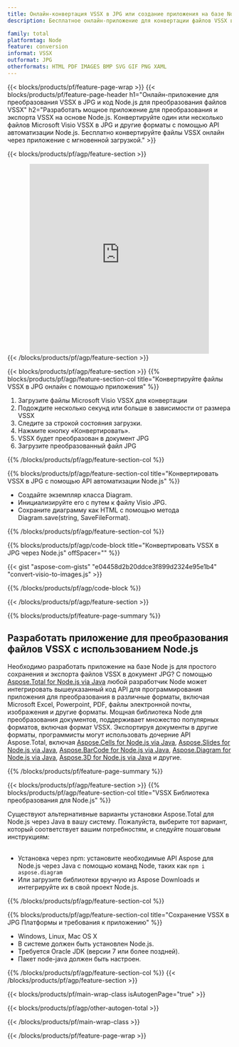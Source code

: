 ```yaml
---
title: Онлайн-конвертация VSSX в JPG или создание приложения на базе Node.js для конвертации файлов VSSX
description: Бесплатное онлайн-приложение для конвертации файлов VSSX в JPG. Код библиотеки конвертации Node.js для документов Microsoft Visio VSSX. 

family: total
platformtag: Node
feature: conversion
informat: VSSX
outformat: JPG
otherformats: HTML PDF IMAGES BMP SVG GIF PNG XAML
---
```

{{< blocks/products/pf/feature-page-wrap >}}
{{< blocks/products/pf/feature-page-header h1="Онлайн-приложение для преобразования VSSX в JPG и код Node.js для преобразования файлов VSSX" h2="Разработать мощное приложение для преобразования и экспорта VSSX на основе Node.js. Конвертируйте один или несколько файлов Microsoft Visio VSSX в JPG и другие форматы с помощью API автоматизации Node.js. Бесплатно конвертируйте файлы VSSX онлайн через приложение с мгновенной загрузкой." >}}


{{< blocks/products/pf/agp/feature-section >}}

<div class="container-fluid agp-content bg-white aboutfile box-1 vh100 section nopbtm">
<div class=container>
<div class=row>
<div class="demobox tc col-md-12 padding-0" align="center">

<iframe title="Бесплатное онлайн-приложение для конвертации VSSX в JPG" style="border: none; height: 426px;" scrolling="no" src="https://total-conversion-app-65z5r2lp.k8s.dynabic.com/?to=jpg&from=vssx" id="child-iframe" width="80%"></iframe>

</div></div>
</div></div>
{{< /blocks/products/pf/agp/feature-section >}}


{{< blocks/products/pf/agp/feature-section >}}
{{% blocks/products/pf/agp/feature-section-col title="Конвертируйте файлы VSSX в JPG онлайн с помощью приложения" %}}

1. Загрузите файлы Microsoft Visio VSSX для конвертации
1. Подождите несколько секунд или больше в зависимости от размера VSSX
1. Следите за строкой состояния загрузки.
1. Нажмите кнопку «Конвертировать».
1. VSSX будет преобразован в документ JPG
1. Загрузите преобразованный файл JPG

{{% /blocks/products/pf/agp/feature-section-col %}}

{{% blocks/products/pf/agp/feature-section-col title="Конвертировать VSSX в JPG с помощью API автоматизации Node.js" %}}

- Создайте экземпляр класса Diagram.
- Инициализируйте его с путем к файлу Visio JPG.
- Сохраните диаграмму как HTML с помощью метода Diagram.save(string, SaveFileFormat).

{{% /blocks/products/pf/agp/feature-section-col %}}

{{% blocks/products/pf/agp/code-block title="Конвертировать VSSX в JPG через Node.js" offSpacer="" %}}

{{< gist "aspose-com-gists" "e04458d2b20ddce3f899d2324e95e1b4" "convert-visio-to-images.js" >}}

{{% /blocks/products/pf/agp/code-block %}}

{{< /blocks/products/pf/agp/feature-section >}}

{{% blocks/products/pf/feature-page-summary %}}

<h2>Разработать приложение для преобразования файлов VSSX с использованием Node.js</h2>

Необходимо разработать приложение на базе Node js для простого сохранения и экспорта файлов VSSX в документ JPG? С помощью [Aspose.Total for Node.js via Java](https://products.aspose.com/total/ru/nodejs-java/) любой разработчик Node может интегрировать вышеуказанный код API для программирования приложения для преобразования в различные форматы, включая Microsoft Excel, Powerpoint, PDF, файлы электронной почты, изображения и другие форматы. Мощная библиотека Node для преобразования документов, поддерживает множество популярных форматов, включая формат VSSX. Экспортируя документы в другие форматы, программисты могут использовать дочерние API Aspose.Total, включая [Aspose.Cells for Node.js via Java](https://products.aspose.com/cells/ru/nodejs-java/), [Aspose.Slides for Node.js via Java](https://products.aspose.com/slides/ru/nodejs-java/), [Aspose.BarCode for Node.js via Java](https://products.aspose.com/barcode/ru/nodejs-java/), [Aspose.Diagram for Node.js via Java](https://products.aspose.com/diagram/ru/nodejs-java/), [Aspose.3D for Node.js via Java](https://products.aspose.com/3d/ru/nodejs-java/) и другие. 
 
 

{{% /blocks/products/pf/feature-page-summary %}}

{{< blocks/products/pf/agp/feature-section >}}
{{% blocks/products/pf/agp/feature-section-col title="VSSX Библиотека преобразования для Node.js" %}}

Существуют альтернативные варианты установки Aspose.Total для Node.js через Java в вашу систему. Пожалуйста, выберите тот вариант, который соответствует вашим потребностям, и следуйте пошаговым инструкциям:<br /><br />

- Установка через npm: установите необходимые API Aspose для Node.js через Java с помощью команд Node, таких как ```npm i aspose.diagram```
- Или загрузите библиотеки вручную из Aspose Downloads и интегрируйте их в свой проект Node.js.

{{% /blocks/products/pf/agp/feature-section-col %}}

{{% blocks/products/pf/agp/feature-section-col title="Сохранение VSSX в JPG Платформы и требования к приложению" %}}

- Windows, Linux, Mac OS X
- В системе должен быть установлен Node.js.
- Требуется Oracle JDK (версии 7 или более поздней).
- Пакет node-java должен быть настроен.

{{% /blocks/products/pf/agp/feature-section-col %}}
{{< /blocks/products/pf/agp/feature-section >}}

{{< blocks/products/pf/main-wrap-class isAutogenPage="true" >}}

{{< blocks/products/pf/agp/other-autogen-total >}}

{{< /blocks/products/pf/main-wrap-class >}}

{{< /blocks/products/pf/feature-page-wrap >}}
